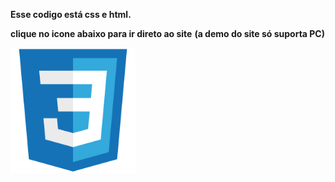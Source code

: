 **Esse codigo está css e html.**

**clique no icone abaixo para ir direto ao site**
**(a demo do site só suporta PC)**

<a href="https://gabryelhenryque.github.io/exemple_css-html/"> <img src="https://github.com/devicons/devicon/blob/master/icons/css3/css3-original.svg" width=200px >

